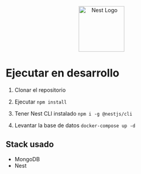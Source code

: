 <p align="center">
  <a href="http://nestjs.com/" target="blank"><img src="https://nestjs.com/img/logo-small.svg" width="120" alt="Nest Logo" /></a>
</p>

# Ejecutar en desarrollo

1. Clonar el repositorio
2. Ejecutar ```npm install```

3. Tener Nest CLI instalado ```npm i -g @nestjs/cli```
4. Levantar la base de datos ```docker-compose up -d```

## Stack usado

* MongoDB
* Nest
